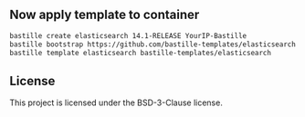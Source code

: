 ## Now apply template to container
```sh
bastille create elasticsearch 14.1-RELEASE YourIP-Bastille
bastille bootstrap https://github.com/bastille-templates/elasticsearch
bastille template elasticsearch bastille-templates/elasticsearch
```

## License
This project is licensed under the BSD-3-Clause license.
